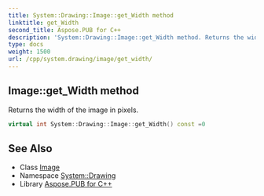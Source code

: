```yaml
---
title: System::Drawing::Image::get_Width method
linktitle: get_Width
second_title: Aspose.PUB for C++
description: 'System::Drawing::Image::get_Width method. Returns the width of the image in pixels in C++.'
type: docs
weight: 1500
url: /cpp/system.drawing/image/get_width/
---
```

## Image::get_Width method


Returns the width of the image in pixels.

```cpp
virtual int System::Drawing::Image::get_Width() const =0
```

## See Also

* Class [Image](../)
* Namespace [System::Drawing](../../)
* Library [Aspose.PUB for C++](../../../)
